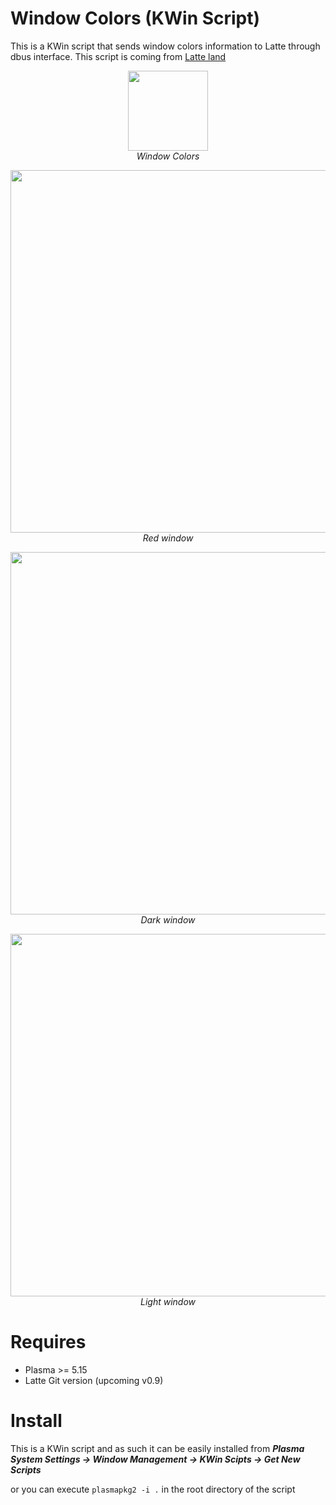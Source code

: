 # Window Colors (KWin Script)

This is a KWin script that sends window colors information to Latte through dbus interface. This script is coming from [Latte land](https://phabricator.kde.org/source/latte-dock/repository/master/)

<p align="center">
<img src="https://i.imgur.com/ibJUOwd.png" width="128"><br/>
<i>Window Colors</i>
</p>

<p align="center">
<img src="https://i.imgur.com/PBjqZaa.png" width="580"><br/>
<i>Red window</i>
</p>

<p align="center">
<img src="https://i.imgur.com/rOdPmn0.png" width="580"><br/>
<i>Dark window</i>
</p>

<p align="center">
<img src="https://i.imgur.com/Bx2joV1.png" width="580"><br/>
<i>Light window</i>
</p>

# Requires

- Plasma >= 5.15
- Latte Git version (upcoming v0.9)

# Install

This is a KWin script and as such it can be easily installed from _**Plasma System Settings -> Window Management -> KWin Scipts -> Get New Scripts**_

or you can execute `plasmapkg2 -i .` in the root directory of the script


